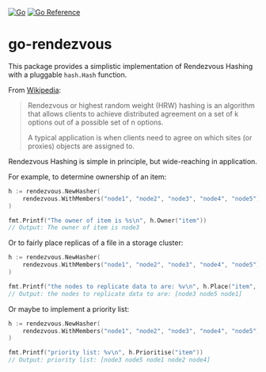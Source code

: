 [![Go](https://github.com/JoeReid/go-rendezvous/actions/workflows/go.yaml/badge.svg)](https://github.com/JoeReid/go-rendezvous/actions/workflows/go.yaml)
[![Go Reference](https://pkg.go.dev/badge/github.com/JoeReid/go-rendezvous.svg)](https://pkg.go.dev/github.com/JoeReid/go-rendezvous)

# go-rendezvous

This package provides a simplistic implementation of Rendezvous Hashing with a pluggable `hash.Hash` function.

From [Wikipedia](https://en.wikipedia.org/wiki/Rendezvous_hashing):

> Rendezvous or highest random weight (HRW) hashing is an algorithm that allows clients to achieve
> distributed agreement on a set of k options out of a possible set of n options.
>
> A typical application is when clients need to agree on which sites (or proxies) objects are assigned to.

Rendezvous Hashing is simple in principle, but wide-reaching in application.


For example, to determine ownership of an item:

```go
h := rendezvous.NewHasher(
    rendezvous.WithMembers("node1", "node2", "node3", "node4", "node5"),
)

fmt.Printf("The owner of item is %s\n", h.Owner("item"))
// Output: The owner of item is node3
```

Or to fairly place replicas of a file in a storage cluster:

```go
h := rendezvous.NewHasher(
    rendezvous.WithMembers("node1", "node2", "node3", "node4", "node5"),
)

fmt.Printf("the nodes to replicate data to are: %v\n", h.Place("item", 3))
// Output: the nodes to replicate data to are: [node3 node5 node1]
```

Or maybe to implement a priority list:

```go
h := rendezvous.NewHasher(
    rendezvous.WithMembers("node1", "node2", "node3", "node4", "node5"),
)

fmt.Printf("priority list: %v\n", h.Prioritise("item"))
// Output: priority list: [node3 node5 node1 node2 node4]
```
